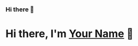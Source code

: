 ### Hi there 👋
<!-- 个人简介 -->
# Hi there, I'm [Your Name](https://yourwebsite.com) 👋
<!--
## 🔭 我正在进行的项目

- [AwesomeProject](https://github.com/your_username/AwesomeProject) - 一个令人惊叹的项目，让你的编码体验更加高效、愉快！
- [CoolApp](https://github.com/your_username/CoolApp) - 在这里，我用魔法创造了一款超酷的应用程序！
- [AI-Adventures](https://github.com/your_username/AI-Adventures) - 探索 AI 的无尽可能，记录我的冒险历程。

## 🌱 我正在学习

- Machine Learning
- Web3 Development
- Quantum Computing

## 👯 与我合作过的伙伴

- [Your Friend](https://github.com/friend_username) - 一个天才的开发者，与他合作让我受益匪浅。

## 💬 与我交流

- [Twitter](https://twitter.com/your_username) - 在 Twitter 上关注我，我们一起探索编程的乐趣！
- [LinkedIn](https://linkedin.com/in/your_username) - 与我建立职业联系，我们共同成长。

## 📝 最新的博客文章

- [如何用一行代码解决所有问题](https://yourwebsite.com/blog/magic-code-trick)
- [未来十年技术趋势展望](https://yourwebsite.com/blog/tech-trends-2030)
- [学习新技能的三个秘诀](https://yourwebsite.com/blog/learn-new-skills)

## 🚀 我的 GitHub 统计

![Your Name's GitHub Stats](https://github-readme-stats.vercel.app/api?username=your_username&show_icons=true&count_private=true&hide=contribs,prs)

## ⚡️ 一句话描述

我是一个充满创意、喜欢探索新技术的编程爱好者，致力于创造有趣和实用的项目。
-->
